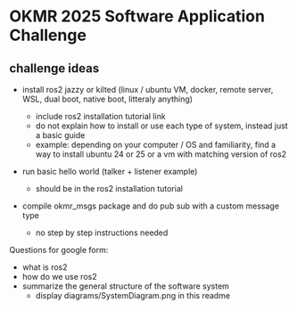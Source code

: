 # OKMR 2025 Software Application Challenge

## challenge ideas
- install ros2 jazzy or kilted (linux / ubuntu VM, docker, remote server, WSL, dual boot, native boot, litteraly anything)
    - include ros2 installation tutorial link
    - do not explain how to install or use each type of system, instead just a basic guide
    - example: depending on your computer / OS and familiarity, find a way to install ubuntu 24 or 25 or a vm with matching version of ros2

- run basic hello world (talker + listener example)
    - should be in the ros2 installation tutorial

- compile okmr_msgs package and do pub sub with a custom message type 
    - no step by step instructions needed

Questions for google form:
- what is ros2
- how do we use ros2
- summarize the general structure of the software system
     - display diagrams/SystemDiagram.png in this readme



